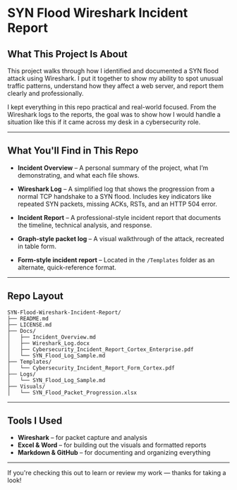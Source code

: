 # SYN Flood Wireshark Incident Report

## What This Project Is About

This project walks through how I identified and documented a SYN flood attack using Wireshark. I put it together to show my ability to spot unusual traffic patterns, understand how they affect a web server, and report them clearly and professionally.

I kept everything in this repo practical and real-world focused. From the Wireshark logs to the reports, the goal was to show how I would handle a situation like this if it came across my desk in a cybersecurity role.

---

## What You'll Find in This Repo

- **Incident Overview** – A personal summary of the project, what I’m demonstrating, and what each file shows.

- **Wireshark Log** – A simplified log that shows the progression from a normal TCP handshake to a SYN flood. Includes key indicators like repeated SYN packets, missing ACKs, RSTs, and an HTTP 504 error.

- **Incident Report** – A professional-style incident report that documents the timeline, technical analysis, and response.

- **Graph-style packet log** – A visual walkthrough of the attack, recreated in table form.

- **Form-style incident report** – Located in the `/Templates` folder as an alternate, quick-reference format.

---

## Repo Layout

```text
SYN-Flood-Wireshark-Incident-Report/
├── README.md
├── LICENSE.md
├── Docs/
│   ├── Incident_Overview.md
│   ├── Wireshark_Log.docx
│   ├── Cybersecurity_Incident_Report_Cortex_Enterprise.pdf
│   └── SYN_Flood_Log_Sample.md
├── Templates/
│   └── Cybersecurity_Incident_Report_Form_Cortex.pdf
├── Logs/
│   └── SYN_Flood_Log_Sample.md
├── Visuals/
│   └── SYN_Flood_Packet_Progression.xlsx
```

---

## Tools I Used

- **Wireshark** – for packet capture and analysis
- **Excel & Word** – for building out the visuals and formatted reports
- **Markdown & GitHub** – for documenting and organizing everything

---

If you're checking this out to learn or review my work — thanks for taking a look!

